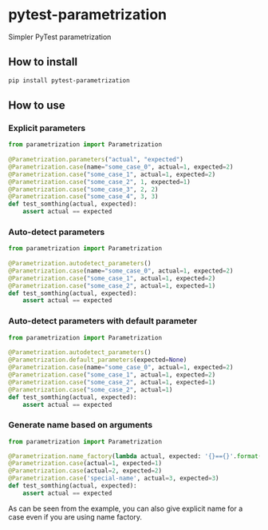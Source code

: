 # pytest-parametrization
Simpler PyTest parametrization

## How to install
```bash
pip install pytest-parametrization
```


## How to use
### Explicit parameters
```python
from parametrization import Parametrization
 
@Parametrization.parameters("actual", "expected")
@Parametrization.case(name="some_case_0", actual=1, expected=2)
@Parametrization.case("some_case_1", actual=1, expected=2)
@Parametrization.case("some_case_2", 1, expected=1)
@Parametrization.case("some_case_3", 2, 2)
@Parametrization.case("some_case_4", 3, 3)
def test_somthing(actual, expected):
    assert actual == expected
```
### Auto-detect parameters
```python
from parametrization import Parametrization
 
@Parametrization.autodetect_parameters()
@Parametrization.case(name="some_case_0", actual=1, expected=2)
@Parametrization.case("some_case_1", actual=1, expected=2)
@Parametrization.case("some_case_2", actual=1, expected=1)
def test_somthing(actual, expected):
    assert actual == expected
```
### Auto-detect parameters with default parameter
```python
from parametrization import Parametrization
 
@Parametrization.autodetect_parameters()
@Parametrization.default_parameters(expected=None)
@Parametrization.case(name="some_case_0", actual=1, expected=2)
@Parametrization.case("some_case_1", actual=1, expected=2)
@Parametrization.case("some_case_2", actual=1, expected=1)
@Parametrization.case("some_case_2", actual=1)
def test_somthing(actual, expected):
    assert actual == expected
```
### Generate name based on arguments
```python
from parametrization import Parametrization

@Parametrization.name_factory(lambda actual, expected: '{}=={}'.format(actual, expected))
@Parametrization.case(actual=1, expected=1)
@Parametrization.case(actual=2, expected=2)
@Parametrization.case('special-name', actual=3, expected=3)
def test_somthing(actual, expected):
    assert actual == expected
```

As can be seen from the example, you can also give explicit name for a case
even if you are using name factory.
